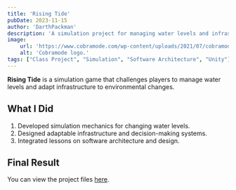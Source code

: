 ```yaml
---
title: 'Rising Tide'
pubDate: 2023-11-15
author: 'DarthPackman'
description: 'A simulation project for managing water levels and infrastructure in a changing climate.'
image:
    url: 'https://www.cobramode.com/wp-content/uploads/2021/07/cobramode-logo-website-big-1024x550.png'
    alt: 'Cobramode logo.'
tags: ["Class Project", "Simulation", "Software Architecture", "Unity"]
---
```


**Rising Tide** is a simulation game that challenges players to manage water levels and adapt infrastructure to environmental changes.

## What I Did

1. Developed simulation mechanics for changing water levels.
2. Designed adaptable infrastructure and decision-making systems.
3. Integrated lessons on software architecture and design.

## Final Result

You can view the project files [here](https://drive.google.com/drive/folders/1Eu19dSCohK_GnA_gOdrSY5bmNkME45gw?usp=sharing).
